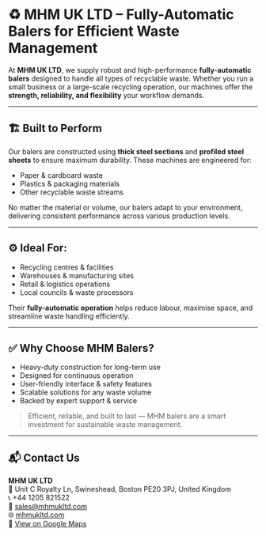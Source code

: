 # ♻️ MHM UK LTD – Fully-Automatic Balers for Efficient Waste Management

At **MHM UK LTD**, we supply robust and high-performance **fully-automatic balers** designed to handle all types of recyclable waste. Whether you run a small business or a large-scale recycling operation, our machines offer the **strength, reliability, and flexibility** your workflow demands.

---

## 🏗️ Built to Perform

Our balers are constructed using **thick steel sections** and **profiled steel sheets** to ensure maximum durability. These machines are engineered for:

- Paper & cardboard waste  
- Plastics & packaging materials  
- Other recyclable waste streams  

No matter the material or volume, our balers adapt to your environment, delivering consistent performance across various production levels.

---

## ⚙️ Ideal For:

- Recycling centres & facilities  
- Warehouses & manufacturing sites  
- Retail & logistics operations  
- Local councils & waste processors  

Their **fully-automatic operation** helps reduce labour, maximise space, and streamline waste handling efficiently.

---

## ✅ Why Choose MHM Balers?

- Heavy-duty construction for long-term use  
- Designed for continuous operation  
- User-friendly interface & safety features  
- Scalable solutions for any waste volume  
- Backed by expert support & service  

> Efficient, reliable, and built to last — MHM balers are a smart investment for sustainable waste management.

---

## 📬 Contact Us

**MHM UK LTD**  
📍 Unit C Royalty Ln, Swineshead, Boston PE20 3PJ, United Kingdom  
📞 +44 1205 821522  
📧 [sales@mhmukltd.com](mailto:sales@mhmukltd.com)  
🌐 [mhmukltd.com](https://www.mhmukltd.com/)  
📌 [View on Google Maps](https://maps.app.goo.gl/Wx6BWxvLgvNcph866)
